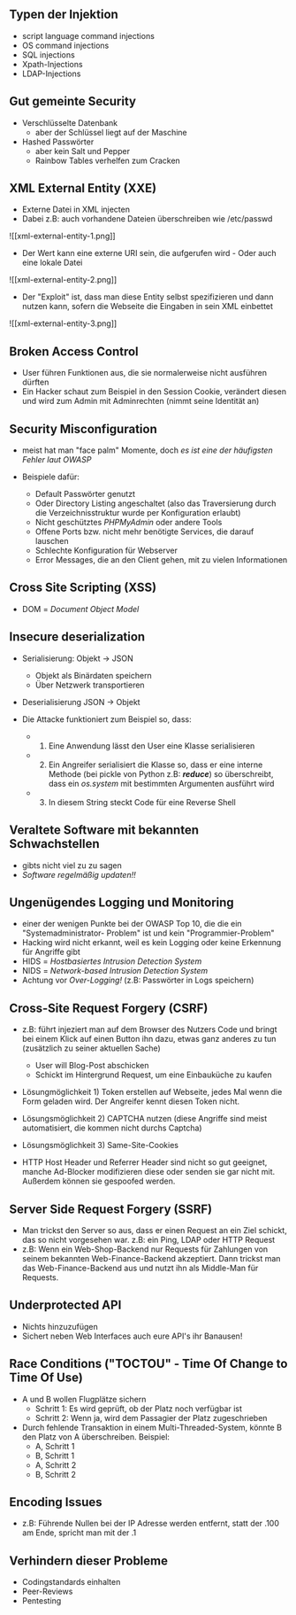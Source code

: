 ## Typen der Injektion
- script language command injections  
- OS command injections
- SQL injections
- Xpath-Injections
- LDAP-Injections

## Gut gemeinte Security
- Verschlüsselte Datenbank
	- aber der Schlüssel liegt auf der Maschine
- Hashed Passwörter
	- aber kein Salt und Pepper
	- Rainbow Tables verhelfen zum Cracken

## XML External Entity (XXE)
- Externe Datei in XML injecten
- Dabei z.B: auch vorhandene Dateien überschreiben wie /etc/passwd

![[xml-external-entity-1.png]]

- Der Wert kann eine externe URI sein, die aufgerufen wird - Oder auch eine lokale Datei

![[xml-external-entity-2.png]]

- Der "Exploit" ist, dass man diese Entity selbst spezifizieren und dann nutzen kann, sofern die Webseite die Eingaben in sein XML einbettet

![[xml-external-entity-3.png]]

## Broken Access Control
- User führen Funktionen aus, die sie normalerweise nicht ausführen dürften
- Ein Hacker schaut zum Beispiel in den Session Cookie, verändert diesen und wird zum Admin mit Adminrechten (nimmt seine Identität an)

## Security Misconfiguration
- meist hat man "face palm" Momente, doch *es ist eine der häufigsten Fehler laut OWASP*

- Beispiele dafür:
	- Default Passwörter genutzt
	- Oder Directory Listing angeschaltet (also das Traversierung durch die Verzeichnisstruktur wurde per Konfiguration erlaubt)
	- Nicht geschütztes *PHPMyAdmin* oder andere Tools
	- Offene Ports bzw. nicht mehr benötigte Services, die darauf lauschen
	- Schlechte Konfiguration für Webserver
	- Error Messages, die an den Client gehen, mit zu vielen Informationen

## Cross Site Scripting (XSS)
- DOM = *Document Object Model*

## Insecure deserialization
- Serialisierung: Objekt -> JSON
	- Objekt als Binärdaten speichern
	- Über Netzwerk transportieren
- Deserialisierung JSON -> Objekt

- Die Attacke funktioniert zum Beispiel so, dass:
	- 1) Eine Anwendung lässt den User eine Klasse serialisieren
	- 2) Ein Angreifer serialisiert die Klasse so, dass er eine interne Methode (bei pickle von Python z.B: *__reduce__*) so überschreibt, dass ein *os.system* mit bestimmten Argumenten ausführt wird
	- 3) In diesem String steckt Code für eine Reverse Shell

## Veraltete Software mit bekannten Schwachstellen
- gibts nicht viel zu zu sagen
- *Software regelmäßig updaten!!*

## Ungenügendes Logging und Monitoring
- einer der wenigen Punkte bei der OWASP Top 10, die die ein "Systemadministrator- Problem" ist und kein "Programmier-Problem"
- Hacking wird nicht erkannt, weil es kein Logging oder keine Erkennung für Angriffe gibt
- HIDS = *Hostbasiertes Intrusion Detection System*
- NIDS = *Network-based Intrusion Detection System*
- Achtung vor *Over-Logging!* (z.B: Passwörter in Logs speichern)

## Cross-Site Request Forgery (CSRF)
- z.B: führt injeziert man auf dem Browser des Nutzers Code und bringt bei einem Klick auf einen Button ihn dazu, etwas ganz anderes zu tun (zusätzlich zu seiner aktuellen Sache)
	- User will Blog-Post abschicken
	- Schickt im Hintergrund Request, um eine Einbauküche zu kaufen
- Lösungmöglichkeit 1) Token erstellen auf Webseite, jedes Mal wenn die Form geladen wird. Der Angreifer kennt diesen Token nicht.
- Lösungsmöglichkeit 2) CAPTCHA nutzen (diese Angriffe sind meist automatisiert, die kommen nicht durchs Captcha)
- Lösungsmöglichkeit 3) Same-Site-Cookies

- HTTP Host Header und Referrer Header sind nicht so gut geeignet, manche Ad-Blocker modifizieren diese oder senden sie gar nicht mit. Außerdem können sie gespoofed werden.

## Server Side Request Forgery (SSRF)
- Man trickst den Server so aus, dass er einen Request an ein Ziel schickt, das so nicht vorgesehen war. z.B: ein Ping, LDAP oder HTTP Request
- z.B: Wenn ein Web-Shop-Backend nur Requests für Zahlungen von seinem bekannten Web-Finance-Backend akzeptiert. Dann trickst man das Web-Finance-Backend aus und nutzt ihn als Middle-Man für Requests.

## Underprotected API
- Nichts hinzuzufügen
- Sichert neben Web Interfaces auch eure API's ihr Banausen!

## Race Conditions ("TOCTOU" - Time Of Change to Time Of Use)
- A und B wollen Flugplätze sichern
	- Schritt 1: Es wird geprüft, ob der Platz noch verfügbar ist
	- Schritt 2: Wenn ja, wird dem Passagier der Platz zugeschrieben
- Durch fehlende Transaktion in einem Multi-Threaded-System, könnte B den Platz von A überschreiben. Beispiel:
	- A, Schritt 1
	- B, Schritt 1
	- A, Schritt 2
	- B, Schritt 2

## Encoding Issues
- z.B: Führende Nullen bei der IP Adresse werden entfernt, statt der .100 am Ende, spricht man mit der .1

## Verhindern dieser Probleme
- Codingstandards einhalten
- Peer-Reviews
- Pentesting